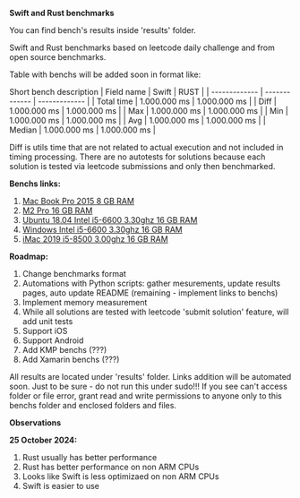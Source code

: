 **Swift and Rust benchmarks**

You can find bench's results inside 'results' folder.

Swift and Rust benchmarks based on leetcode daily challenge and from open source benchmarks.

Table with benchs will be added soon in format like:

Short bench description
| Field name  | Swift          | RUST         |
| ------------- | ------------- | ------------- |
| Total time      | 1.000.000 ms  | 1.000.000 ms  |
| Diff | 1.000.000 ms  | 1.000.000 ms  |
| Max | 1.000.000 ms  | 1.000.000 ms  |
| Min | 1.000.000 ms  | 1.000.000 ms  |
| Avg | 1.000.000 ms  | 1.000.000 ms  |
| Median | 1.000.000 ms  | 1.000.000 ms  |

Diff is utils time that are not related to actual execution and not included in timing processing.
There are no autotests for solutions because each solution is tested via leetcode submissions and only then benchmarked.

**Benchs links:**
1. [Mac Book Pro 2015 8 GB RAM](results/Darwin_intel(r)_core(tm)_i5-5287u_cpu_@_2.90ghz.md)
2. [M2 Pro 16 GB RAM](results/apple_m2_pro.md)
3. [Ubuntu 18.04 Intel i5-6600 3.30ghz 16 GB RAM](results/Linux_intel(r)_core(tm)_i5-6600_cpu_@_3.30ghz.md)
4. [Windows Intel i5-6600 3.30ghz 16 GB RAM](results/Windows_intel(r)_core(tm)_i5-6600_cpu_@_3.30ghz.md)
5. [iMac 2019 i5-8500 3.00ghz 16 GB RAM](results/intel(r)_core(tm)_i5-8500_cpu_@_3.00ghz.md)

**Roadmap:**
1. Change benchmarks format
2. Automations with Python scripts: gather mesurements, update results pages, auto update README (remaining - implement links to benchs)
3. Implement memory measurement
4. While all solutions are tested with leetcode 'submit solution' feature, will add unit tests
5. Support iOS
6. Support Android
7. Add KMP benchs (???)
8. Add Xamarin benchs (???)

All results are located under 'results' folder. Links addition will be automated soon.
Just to be sure - do not run this under sudo!!! If you see can't access folder or file error, grant read and write permissions to anyone only to this benchs folder and enclosed folders and files.

**Observations**

**25 October 2024:**
1. Rust usually has better performance
2. Rust has better performance on non ARM CPUs
3. Looks like Swift is less optimizaed on non ARM CPUs
4. Swift is easier to use
